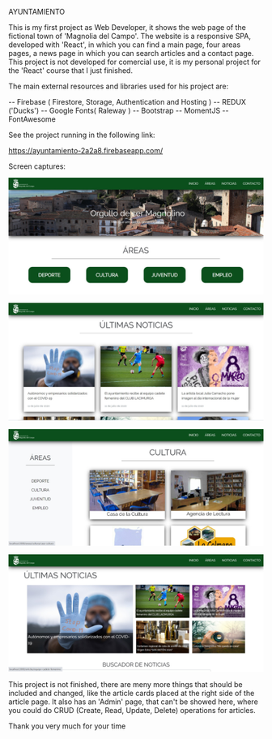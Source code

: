 
AYUNTAMIENTO


This is my first project as Web Developer, it shows the web page of the fictional town of 'Magnolia del Campo'. The website is a responsive SPA, developed with 'React', in which you can find a main page, four areas pages, a news page in which you can search articles and a contact page. This project is not developed for comercial use, it is my personal project for the 'React' course that I just finished.

The main external resources and libraries used for his project are:

-- Firebase ( Firestore, Storage, Authentication and Hosting )
-- REDUX ('Ducks')
-- Google Fonts( Raleway )
-- Bootstrap
-- MomentJS
-- FontAwesome


See the project running in the following link:

https://ayuntamiento-2a2a8.firebaseapp.com/


Screen captures:

![alt text](public/img/readme/pic1.jpg)

![alt text](public/img/readme/pic2.jpg)

![alt text](public/img/readme/pic3.jpg)

![alt text](public/img/readme/pic4.jpg)


This project is not finished, there are meny more things that should be included and changed, like the article cards placed at the right side of the article page. It also has an 'Admin' page, that can't be showed here, where you could do CRUD (Create, Read, Update, Delete) operations for articles.

Thank you very much for your time